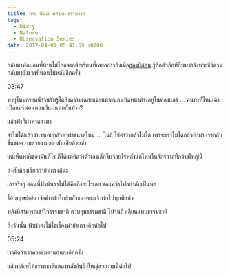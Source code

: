 ```yaml
---
title: พายุ ฟ้าผ่า พลังแห่งธรรมชาติ
tags:
  - Diary
  - Nature
  - Observation Series
date: 2017-04-01 05:41:59 +0700
---
```


กลับมาพักผ่อนที่บ้านไม่ไกลจากตึกเรียนที่เคยกล่าวถึงเมื่อ[สองปีก่อน][former event] รูึสึกตัวอีกทีก็พบว่าจังหวะชีวิตวนกลับมายังช่วงที่นอนไม่หลับอีกครั้ง

03:47

พายุโหมกระหน่ำจนรับรู้ได้ถึงความเฉอะแฉะแม้จะนอนปิดหน้าต่างอยู่ในห้องแอร์ ... คนบ้าที่ไหนเค้าเปิดแอร์นอนตอนวันฝนตกกันบ้าง?

แล้วฟ้าก็ผ่าฟาดลงมา

จำไม่ได้แล้วว่าเราเคยกลัวฟ้าผ่าขนาดไหน ... ไม่สิ ใช้คำว่ากลัวไม่ได้ เพราะเราไม่ได้กลัวฟ้าผ่า เรากลับชื่นชมความสวยงามของมันเสียด้วยซ้ำ

แต่เห็นพลังของมันทีไร ก็ได้แต่คิดว่าตัวเองเล็กจิ๊บจ้อยไร้พลังแค่ไหนในจักรวาลที่กว้างใหญ่นี้

สงสัยต้องเรียกว่ายำเกรงสินะ

เอาจริงๆ ตอนที่ฟ้าผ่าเราไม่ได้คิดถึงอะไรเลย ขอแค่ว่าไฟอย่าดับเป็นพอ

โอ้ มนุษย์เอ๋ย เจ้าช่างเข้าใกล้พลังของพระเจ้าเข้าไปทุกทีแล้ว

พลังที่สามารถเข้าใจธรรมชาติ ควบคุมธรรมชาติ ไปจนถึงเลียนแบบธรรมชาติ

ถึงวันนั้น ฟ้าผ่าคงไม่ใช่เรื่องน่ายำเกรงอีกต่อไป

05:24

เราคิดว่าเราควรข่มตานอนลงอีกครั้ง

แล้วปล่อยให้ธรรมชาติแสดงพลังอันยิ่งใหญ่สวยงามนี้ต่อไป


[former event]: /2015/08/17/wind-that-lift-your-heart
